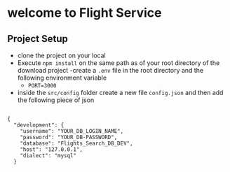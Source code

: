 # welcome to Flight Service

## Project Setup

- clone the project on your local
- Execute `npm install` on the same path as of your root directory of the download project
  -create a `.env` file in the root directory and the following environment variable
  - `PORT=3000`
- inside the `src/config` folder create a new file `config.json` and then add the following piece of json

```

{
  "development": {
    "username": "YOUR_DB_LOGIN_NAME",
    "password": "YOUR_DB-PASSWORD",
    "database": "Flights_Search_DB_DEV",
    "host": "127.0.0.1",
    "dialect": "mysql"
  }


```
